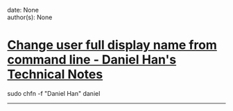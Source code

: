 
date: None  
author(s): None  

# [Change user full display name from command line - Daniel Han's Technical Notes](https://sites.google.com/site/xiangyangsite/home/technical-tips/linux-unix/administrations/change-user-full-display-name-from-command-line)

sudo chfn -f "Daniel Han" daniel  
  
---

